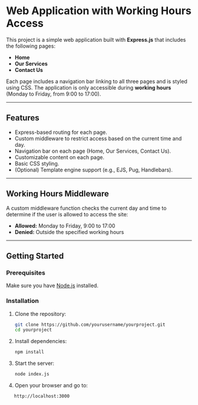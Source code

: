 # Web Application with Working Hours Access

This project is a simple web application built with **Express.js** that includes the following pages:

- **Home**
- **Our Services**
- **Contact Us**

Each page includes a navigation bar linking to all three pages and is styled using CSS. The application is only accessible during **working hours** (Monday to Friday, from 9:00 to 17:00).

---

## Features

- Express-based routing for each page.
- Custom middleware to restrict access based on the current time and day.
- Navigation bar on each page (Home, Our Services, Contact Us).
- Customizable content on each page.
- Basic CSS styling.
- (Optional) Template engine support (e.g., EJS, Pug, Handlebars).

---

## Working Hours Middleware

A custom middleware function checks the current day and time to determine if the user is allowed to access the site:

- **Allowed:** Monday to Friday, 9:00 to 17:00
- **Denied:** Outside the specified working hours

---

## Getting Started

### Prerequisites

Make sure you have [Node.js](https://nodejs.org/) installed.

### Installation

1. Clone the repository:

   ```bash
   git clone https://github.com/yourusername/yourproject.git
   cd yourproject

2. Install dependencies:
   ```bash
   npm install

3. Start the server:
   ```bash
   node index.js
4. Open your browser and go to:
```bash
   http://localhost:3000




